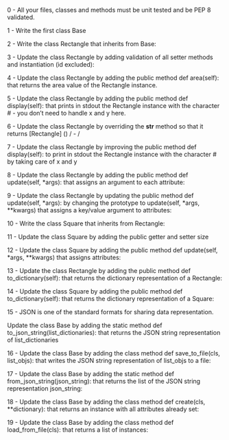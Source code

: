 0 - All your files, classes and methods must be unit tested and be PEP 8 validated.

1 - Write the first class Base

2 - Write the class Rectangle that inherits from Base:

3 - Update the class Rectangle by adding validation of all setter methods and instantiation (id excluded):

4 - Update the class Rectangle by adding the public method def area(self): that returns the area value of the Rectangle instance.

5 - Update the class Rectangle by adding the public method def display(self): that prints in stdout the Rectangle instance with the character # - you don’t need to handle x and y here.

6 - Update the class Rectangle by overriding the __str__ method so that it returns [Rectangle] (<id>) <x>/<y> - <width>/<height>

7 - Update the class Rectangle by improving the public method def display(self): to print in stdout the Rectangle instance with the character # by taking care of x and y

8 - Update the class Rectangle by adding the public method def update(self, *args): that assigns an argument to each attribute:

9 - Update the class Rectangle by updating the public method def update(self, *args): by changing the prototype to update(self, *args, **kwargs) that assigns a key/value argument to attributes:

10 - Write the class Square that inherits from Rectangle:

11 - Update the class Square by adding the public getter and setter size

12 - Update the class Square by adding the public method def update(self, *args, **kwargs) that assigns attributes:

13 - Update the class Rectangle by adding the public method def to_dictionary(self): that returns the dictionary representation of a Rectangle:

14 - Update the class Square by adding the public method def to_dictionary(self): that returns the dictionary representation of a Square:

15 - JSON is one of the standard formats for sharing data representation.

Update the class Base by adding the static method def to_json_string(list_dictionaries): that returns the JSON string representation of list_dictionaries

16 - Update the class Base by adding the class method def save_to_file(cls, list_objs): that writes the JSON string representation of list_objs to a file:

17 - Update the class Base by adding the static method def from_json_string(json_string): that returns the list of the JSON string representation json_string:

18 - Update the class Base by adding the class method def create(cls, **dictionary): that returns an instance with all attributes already set:

19 - Update the class Base by adding the class method def load_from_file(cls): that returns a list of instances:
